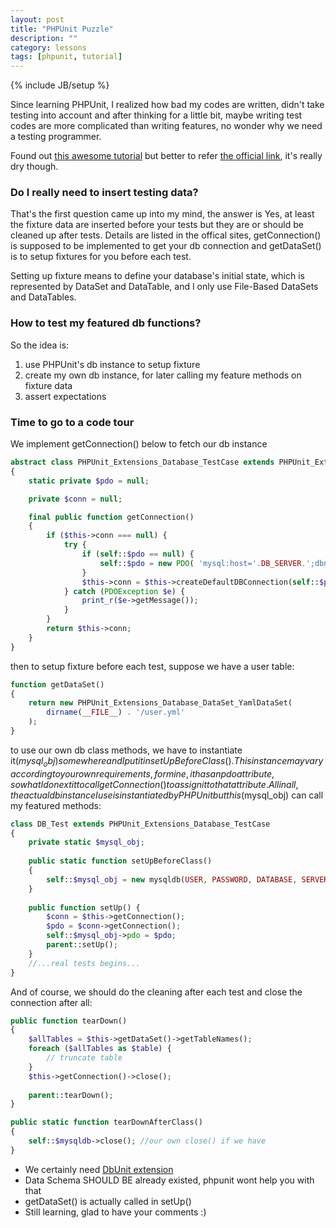 ```yaml
---
layout: post
title: "PHPUnit Puzzle"
description: ""
category: lessons
tags: [phpunit, tutorial]
---
```

{% include JB/setup %}

Since learning PHPUnit, I realized how bad my codes are written, didn't take testing into account and after thinking for a little bit, maybe writing test codes are more complicated than writing features, no wonder why we need a testing programmer. 

Found out [this awesome tutorial](https://jtreminio.com/2013/03/unit-testing-tutorial-introduction-to-phpunit/) but better to refer [the official link](http://phpunit.de/manual/current/en/installation.html), it's really dry though.

### Do I really need to insert testing data?
That's the first question came up into my mind, the answer is Yes, at least the fixture data are inserted before your tests but they are or should be cleaned up after tests. Details are listed in the offical sites, getConnection() is supposed to be implemented to get your db connection and getDataSet() is to setup fixtures for you before each test.

Setting up fixture means to define your database's initial state, which is represented by DataSet and DataTable, and I only use File-Based DataSets and DataTables. 

### How to test my featured db functions?
So the idea is:
1. use PHPUnit's db instance to setup fixture
2. create my own db instance, for later calling my feature methods on fixture data
3. assert expectations

### Time to go to a code tour
We implement getConnection() below to fetch our db instance 

~~~php
abstract class PHPUnit_Extensions_Database_TestCase extends PHPUnit_Extensions_Database_TestCase
{
    static private $pdo = null;

    private $conn = null;

    final public function getConnection()
    {
        if ($this->conn === null) {
        	try {
	            if (self::$pdo == null) {
	                self::$pdo = new PDO( 'mysql:host='.DB_SERVER.';dbname='.DB_DATABASE, DB_USER, DB_PASSWORD );
	            }
	            $this->conn = $this->createDefaultDBConnection(self::$pdo, DB_DATABASE);
        	} catch (PDOException $e) {
        		print_r($e->getMessage());
        	}
        }
        return $this->conn;
    }
}
~~~

then to setup fixture before each test, suppose we have a user table:

~~~php
function getDataSet()
{
	return new PHPUnit_Extensions_Database_DataSet_YamlDataSet(
		dirname(__FILE__) . '/user.yml'
	);
}
~~~

to use our own db class methods, we have to instantiate it($mysql_obj) somewhere and I put it in setUpBeforeClass(). This instance may vary according to your own requirements, for mine, it has an pdo attribute, so what I do next it to call getConnection() to assign it to that attribute. All in all, the actual db instance I use is instantiated by PHPUnit but this($mysql_obj) can call my featured methods:

~~~php
class DB_Test extends PHPUnit_Extensions_Database_TestCase
{
	private static $mysql_obj;
	
	public static function setUpBeforeClass()
    {
    	self::$mysql_obj = new mysqldb(USER, PASSWORD, DATABASE, SERVER);
    }
	
	public function setUp() {
		$conn = $this->getConnection();
		$pdo = $conn->getConnection();
		self::$mysql_obj->pdo = $pdo; 
		parent::setUp();
	}
	//...real tests begins...
}
~~~

And of course, we should do the cleaning after each test and close the connection after all:

~~~php
public function tearDown()
{
	$allTables = $this->getDataSet()->getTableNames();
	foreach ($allTables as $table) {
		// truncate table
	}
	$this->getConnection()->close();
	
	parent::tearDown();
}

public static function tearDownAfterClass()
{
	self::$mysqldb->close(); //our own close() if we have
}
~~~

* We certainly need [DbUnit extension](https://github.com/sebastianbergmann/dbunit)
* Data Schema SHOULD BE already existed, phpunit wont help you with that
* getDataSet() is actually called in setUp()
* Still learning, glad to have your comments :)